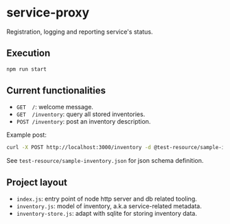 # service-proxy
Registration, logging and reporting service's status.

## Execution
```bash
npm run start
```

## Current functionalities
* `GET  /`: welcome message.
* `GET  /inventory`: query all stored inventories.
* `POST /inventory`: post an inventory description.

Example post:
```bash
curl -X POST http://localhost:3000/inventory -d @test-resource/sample-inventory.json --header "Content-Type: application/json"
```

See `test-resource/sample-inventory.json` for json schema definition.

## Project layout

* `index.js`: entry point of node http server and db related tooling.
* `inventory.js`: model of inventory, a.k.a service-related metadata.
* `inventory-store.js`: adapt with sqlite for storing inventory data.